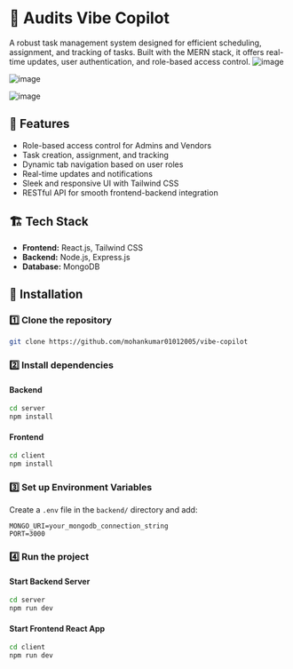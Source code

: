# 📌 Audits Vibe Copilot

A robust task management system designed for efficient scheduling, assignment, and tracking of tasks. Built with the MERN stack, it offers real-time updates, user authentication, and role-based access control.
![image](https://github.com/user-attachments/assets/ab07bd6d-ff08-4b36-bb42-62a8d4ef0e7a)

![image](https://github.com/user-attachments/assets/29c14956-1d6c-43ff-81e4-fc6f71339ae1)

![image](https://github.com/user-attachments/assets/bf5c5365-b877-4341-b466-0d411bc8b90f)

## 🚀 Features
- Role-based access control for Admins and Vendors
- Task creation, assignment, and tracking
- Dynamic tab navigation based on user roles
- Real-time updates and notifications
- Sleek and responsive UI with Tailwind CSS
- RESTful API for smooth frontend-backend integration

## 🏗 Tech Stack
- **Frontend:** React.js, Tailwind CSS
- **Backend:** Node.js, Express.js
- **Database:** MongoDB



## 🔧 Installation
### 1️⃣ Clone the repository
```sh
git clone https://github.com/mohankumar01012005/vibe-copilot
```

### 2️⃣ Install dependencies
#### Backend
```sh
cd server
npm install
```
#### Frontend
```sh
cd client
npm install
```

### 3️⃣ Set up Environment Variables
Create a `.env` file in the `backend/` directory and add:
```
MONGO_URI=your_mongodb_connection_string
PORT=3000
```

### 4️⃣ Run the project
#### Start Backend Server
```sh
cd server
npm run dev
```
#### Start Frontend React App
```sh
cd client
npm run dev
```
